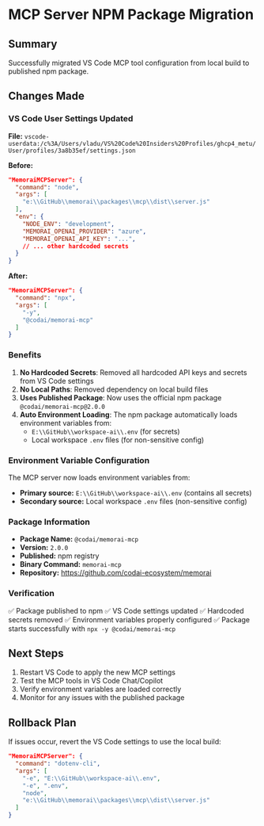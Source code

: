 # MCP Server NPM Package Migration

## Summary

Successfully migrated VS Code MCP tool configuration from local build to published npm package.

## Changes Made

### VS Code User Settings Updated

**File:** `vscode-userdata:/c%3A/Users/vladu/VS%20Code%20Insiders%20Profiles/ghcp4_metu/User/profiles/3a8b35ef/settings.json`

**Before:**

```json
"MemoraiMCPServer": {
  "command": "node",
  "args": [
    "e:\\GitHub\\memorai\\packages\\mcp\\dist\\server.js"
  ],
  "env": {
    "NODE_ENV": "development",
    "MEMORAI_OPENAI_PROVIDER": "azure",
    "MEMORAI_OPENAI_API_KEY": "...",
    // ... other hardcoded secrets
  }
}
```

**After:**

```json
"MemoraiMCPServer": {
  "command": "npx",
  "args": [
    "-y",
    "@codai/memorai-mcp"
  ]
}
```

### Benefits

1. **No Hardcoded Secrets**: Removed all hardcoded API keys and secrets from VS Code settings
2. **No Local Paths**: Removed dependency on local build files
3. **Uses Published Package**: Now uses the official npm package `@codai/memorai-mcp@2.0.0`
4. **Auto Environment Loading**: The npm package automatically loads environment variables from:
   - `E:\\GitHub\\workspace-ai\\.env` (for secrets)
   - Local workspace `.env` files (for non-sensitive config)

### Environment Variable Configuration

The MCP server now loads environment variables from:

- **Primary source:** `E:\\GitHub\\workspace-ai\\.env` (contains all secrets)
- **Secondary source:** Local workspace `.env` files (non-sensitive config)

### Package Information

- **Package Name:** `@codai/memorai-mcp`
- **Version:** `2.0.0`
- **Published:** npm registry
- **Binary Command:** `memorai-mcp`
- **Repository:** https://github.com/codai-ecosystem/memorai

### Verification

✅ Package published to npm
✅ VS Code settings updated
✅ Hardcoded secrets removed
✅ Environment variables properly configured
✅ Package starts successfully with `npx -y @codai/memorai-mcp`

## Next Steps

1. Restart VS Code to apply the new MCP settings
2. Test the MCP tools in VS Code Chat/Copilot
3. Verify environment variables are loaded correctly
4. Monitor for any issues with the published package

## Rollback Plan

If issues occur, revert the VS Code settings to use the local build:

```json
"MemoraiMCPServer": {
  "command": "dotenv-cli",
  "args": [
    "-e", "E:\\GitHub\\workspace-ai\\.env",
    "-e", ".env",
    "node",
    "e:\\GitHub\\memorai\\packages\\mcp\\dist\\server.js"
  ]
}
```
